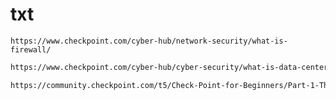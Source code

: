 # txt

``
https://www.checkpoint.com/cyber-hub/network-security/what-is-firewall/
``
```ss
https://www.checkpoint.com/cyber-hub/cyber-security/what-is-data-center/data-center-security-best-practices/
```

```ss
https://community.checkpoint.com/t5/Check-Point-for-Beginners/Part-1-The-Architecture/ba-p/88043
```
